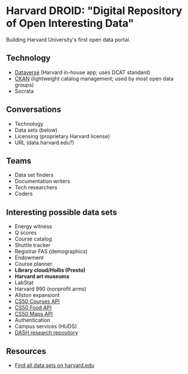 # Harvard DROID: "Digital Repository of Open Interesting Data"

Building Harvard University's first open data portal.

## Technology
* [Dataverse](http://dataverse.org/) (Harvard in-house app; uses DCAT standard)
* [CKAN](http://ckan.org/) (lightweight catalog management; used by most open data groups)
* Socrata

## Conversations

* Technology
* Data sets (below)
* Licensing (proprietary Harvard license)
* URL (data.harvard.edu?)

## Teams
* Data set finders
* Documentation writers
* Tech researchers
* Coders

## Interesting possible data sets

* Energy witness
* Q scores
* Course catalog
* Shuttle tracker
* Registrar FAS (demographics)
* Endowment
* Course planner
* **Library cloud/Hollis (Presto)**
* **Harvard art museums**
* LabStat
* Harvard 990 (nonprofit arms)
* Allston expansiont
* [CS50 Courses API](https://manual.cs50.net/api/courses/)
* [CS50 Food API](https://manual.cs50.net/api/food/)
* [CS50 Maps API](https://manual.cs50.net/api/maps/)
* Authentication
* Campus services (HUDS)
* [DASH research repository](http://dash.harvard.edu/)

## Resources
* [Find all data sets on harvard.edu](http://lmgtdfy.usopendata.org/harvard.edu/)
